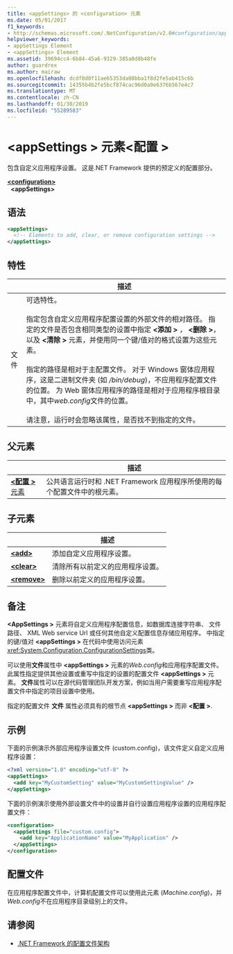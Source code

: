 ```yaml
---
title: <appSettings> 的 <configuration> 元素
ms.date: 05/01/2017
f1_keywords:
- http://schemas.microsoft.com/.NetConfiguration/v2.0#configuration/appSettings
helpviewer_keywords:
- appSettings Element
- <appSettings> Element
ms.assetid: 39694cc4-6b84-45a6-9329-385a0d8b48fe
author: guardrex
ms.author: mairaw
ms.openlocfilehash: dcdf8d0f11ae65353da08bba1f8d2fe5ab415c6b
ms.sourcegitcommit: 14355b4b2fe5bcf874cac96d0a9e6376b567e4c7
ms.translationtype: MT
ms.contentlocale: zh-CN
ms.lasthandoff: 01/30/2019
ms.locfileid: "55289583"
---
```

# <a name="appsettings-element-for-configuration"></a>\<appSettings > 元素\<配置 >

包含自定义应用程序设置。 这是.NET Framework 提供的预定义的配置部分。

[**\<configuration>**](~/docs/framework/configure-apps/file-schema/configuration-element.md)   
&nbsp;&nbsp;**\<appSettings>**

## <a name="syntax"></a>语法

```xml
<appSettings>
  <!-- Elements to add, clear, or remove configuration settings -->
</appSettings>
```

## <a name="attribute"></a>特性

|           | 描述 |
| --------- | ----------- |
| 文件  | 可选特性。<br><br>指定包含自定义应用程序配置设置的外部文件的相对路径。 指定的文件是否包含相同类型的设置中指定 **\<添加 >** ， **\<删除 >**，以及 **\<清除 >** 元素，并使用同一个键/值对的格式设置为这些元素。<br><br>指定的路径是相对于主配置文件。 对于 Windows 窗体应用程序，这是二进制文件夹 (如 */bin/debug*)，不应用程序配置文件的位置。 为 Web 窗体应用程序的路径是相对于应用程序根目录中，其中*web.config*文件的位置。<br><br>请注意，运行时会忽略该属性，是否找不到指定的文件。 |

## <a name="parent-element"></a>父元素

|     | 描述 |
| --- | ----------- |
| [**\<配置 >** 元素](~/docs/framework/configure-apps/file-schema/configuration-element.md) | 公共语言运行时和 .NET Framework 应用程序所使用的每个配置文件中的根元素。 |

## <a name="child-elements"></a>子元素

|     | 描述 |
| --- | ----------- |
| [**\<add>**](~/docs/framework/configure-apps/file-schema/appsettings/add-element-for-appsettings.md) | 添加自定义应用程序设置。 |
| [**\<clear>**](~/docs/framework/configure-apps/file-schema/appsettings/clear-element-for-appsettings.md) | 清除所有以前定义的应用程序设置。 |
| [**\<remove>**](~/docs/framework/configure-apps/file-schema/appsettings/remove-element-for-appsettings.md) | 删除以前定义的应用程序设置。 |

## <a name="remarks"></a>备注

**\<AppSettings >** 元素将自定义应用程序配置信息，如数据库连接字符串、 文件路径、 XML Web service Url 或任何其他自定义配置信息存储应用程序。 中指定的键/值对 **\<appSettings >** 在代码中使用访问元素<xref:System.Configuration.ConfigurationSettings>类。

可以使用**文件**属性中 **\<appSettings >** 元素的*Web.config*和应用程序配置文件。 此属性指定提供其他设置或重写中指定的设置的配置文件 **\<appSettings >** 元素。 **文件**属性可以在源代码管理团队开发方案，例如当用户需要重写应用程序配置文件中指定的项目设置中使用。

指定的配置文件 **文件** 属性必须具有的根节点 **\<appSettings >** 而非 **\<配置 >**.

## <a name="example"></a>示例

下面的示例演示外部应用程序设置文件 (custom.config)，该文件定义自定义应用程序设置：

```xml
<?xml version="1.0" encoding="utf-8" ?>
<appSettings>
  <add key="MyCustomSetting" value="MyCustomSettingValue" />
</appSettings>
```

下面的示例演示使用外部设置文件中的设置并自行设置应用程序设置的应用程序配置文件：

```xml
<configuration>
  <appSettings file="custom.config">
    <add key="ApplicationName" value="MyApplication" />
  </appSettings>
</configuration>
```

## <a name="configuration-file"></a>配置文件

在应用程序配置文件中，计算机配置文件可以使用此元素 (*Machine.config*)，并*Web.config*不在应用程序目录级别上的文件。

## <a name="see-also"></a>请参阅

- [.NET Framework 的配置文件架构](~/docs/framework/configure-apps/file-schema/index.md)
